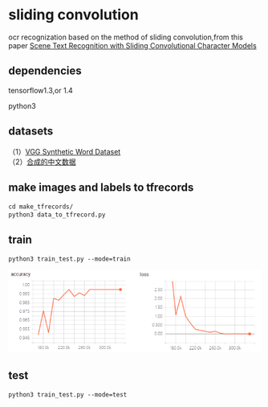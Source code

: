 # sliding convolution
ocr recognization based on the method of sliding convolution,from this paper [Scene Text Recognition with Sliding Convolutional Character Models](https://arxiv.org/pdf/1709.01727.pdf)

## dependencies
tensorflow1.3,or 1.4
> 
python3

## datasets
（1）[VGG Synthetic Word Dataset](http://www.robots.ox.ac.uk/~vgg/data/text/)<br>
（2）[合成的中文数据](https://pan.baidu.com/s/1dFda6R3)<br>

## make images and labels to tfrecords
    cd make_tfrecords/
    python3 data_to_tfrecord.py
## train
    python3 train_test.py --mode=train
![image]( ./make_tfrecords/images/accuracy_loss.png)
## test
    python3 train_test.py --mode=test